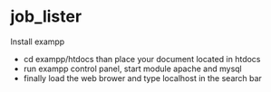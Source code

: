 # job_lister

Install exampp

- cd exampp/htdocs than place your document located in htdocs
- run exampp control panel, start module apache and mysql
- finally load the web brower and type localhost in the search bar
